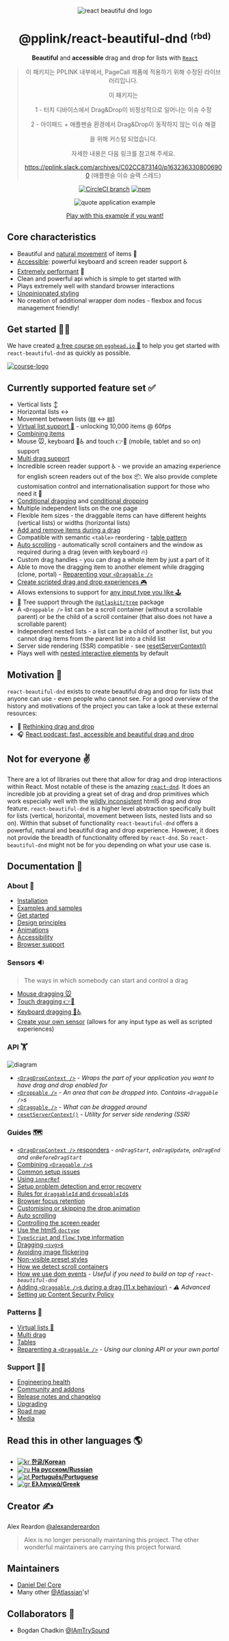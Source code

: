 <p align="center">
  <img src="https://user-images.githubusercontent.com/2182637/53611918-54c1ff80-3c24-11e9-9917-66ac3cef513d.png" alt="react beautiful dnd logo" />
</p>
<h1 align="center">@pplink/react-beautiful-dnd <small><sup>(rbd)</sup></small></h1>

<div align="center">

**Beautiful** and **accessible** drag and drop for lists with [`React`](https://facebook.github.io/react/)

> 이 패키지는 PPLINK 내부에서, PageCall 제품에 적용하기 위해 수정된 라이브러리입니다.
> 
> 이 패키지는 
> 
> 1 - 터치 디바이스에서 Drag&Drop이 비정상적으로 일어나는 이슈 수정
> 
> 2 - 아이패드 + 애플펜슬 환경에서 Drag&Drop이 동작하지 않는 이슈 해결
> 
> 을 위해 커스텀 되었습니다.
> 
> 자세한 내용은 다음 링크를 참고해 주세요.
> 
> https://pplink.slack.com/archives/C02CC873140/p1632363308006900 (애플펜슬 이슈 슬랙 스레드)

[![CircleCI branch](https://img.shields.io/circleci/project/github/atlassian/react-beautiful-dnd/master.svg)](https://circleci.com/gh/atlassian/react-beautiful-dnd/tree/master)
[![npm](https://img.shields.io/npm/v/react-beautiful-dnd.svg)](https://www.npmjs.com/package/react-beautiful-dnd)

![quote application example](https://user-images.githubusercontent.com/2182637/53614150-efbed780-3c2c-11e9-9204-a5d2e746faca.gif)

[Play with this example if you want!](https://react-beautiful-dnd.netlify.com/iframe.html?selectedKind=board&selectedStory=simple)

</div>

## Core characteristics

- Beautiful and [natural movement](/docs/about/animations.md) of items 💐
- [Accessible](/docs/about/accessibility.md): powerful keyboard and screen reader support ♿️
- [Extremely performant](/docs/support/media.md) 🚀
- Clean and powerful api which is simple to get started with
- Plays extremely well with standard browser interactions
- [Unopinionated styling](/docs/guides/preset-styles.md)
- No creation of additional wrapper dom nodes - flexbox and focus management friendly!

## Get started 👩‍🏫

We have created [a free course on `egghead.io` 🥚](https://egghead.io/courses/beautiful-and-accessible-drag-and-drop-with-react-beautiful-dnd) to help you get started with `react-beautiful-dnd` as quickly as possible.

[![course-logo](https://user-images.githubusercontent.com/2182637/43372837-8c72d3f8-93e8-11e8-9d92-a82adde7718f.png)](https://egghead.io/courses/beautiful-and-accessible-drag-and-drop-with-react-beautiful-dnd)

## Currently supported feature set ✅

- Vertical lists ↕
- Horizontal lists ↔
- Movement between lists (▤ ↔ ▤)
- [Virtual list support 👾](/docs/patterns/virtual-lists.md) - unlocking 10,000 items @ 60fps
- [Combining items](/docs/guides/combining.md)
- Mouse 🐭, keyboard 🎹♿️ and touch 👉📱 (mobile, tablet and so on) support
- [Multi drag support](/docs/patterns/multi-drag.md)
- Incredible screen reader support ♿️ - we provide an amazing experience for english screen readers out of the box 📦. We also provide complete customisation control and internationalisation support for those who need it 💖
- [Conditional dragging](/docs/api/draggable.md#optional-props) and [conditional dropping](/docs/api/droppable.md#conditionally-dropping)
- Multiple independent lists on the one page
- Flexible item sizes - the draggable items can have different heights (vertical lists) or widths (horizontal lists)
- [Add and remove items during a drag](/docs/guides/changes-while-dragging.md)
- Compatible with semantic `<table>` reordering - [table pattern](/docs/patterns/tables.md)
- [Auto scrolling](/docs/guides/auto-scrolling.md) - automatically scroll containers and the window as required during a drag (even with keyboard 🔥)
- Custom drag handles - you can drag a whole item by just a part of it
- Able to move the dragging item to another element while dragging (clone, portal) - [Reparenting your `<Draggable />`](/docs/guides/reparenting.md)
- [Create scripted drag and drop experiences 🎮](/docs/sensors/sensor-api.md)
- Allows extensions to support for [any input type you like 🕹](/docs/sensors/sensor-api.md)
- 🌲 Tree support through the [`@atlaskit/tree`](https://atlaskit.atlassian.com/packages/confluence/tree) package
- A `<Droppable />` list can be a scroll container (without a scrollable parent) or be the child of a scroll container (that also does not have a scrollable parent)
- Independent nested lists - a list can be a child of another list, but you cannot drag items from the parent list into a child list
- Server side rendering (SSR) compatible - see [resetServerContext()](/docs/api/reset-server-context.md)
- Plays well with [nested interactive elements](/docs/api/draggable.md#interactive-child-elements-within-a-draggable-) by default

## Motivation 🤔

`react-beautiful-dnd` exists to create beautiful drag and drop for lists that anyone can use - even people who cannot see. For a good overview of the history and motivations of the project you can take a look at these external resources:

- 📖 [Rethinking drag and drop](https://medium.com/@alexandereardon/rethinking-drag-and-drop-d9f5770b4e6b)
- 🎧 [React podcast: fast, accessible and beautiful drag and drop](https://reactpodcast.simplecast.fm/17)

## Not for everyone ✌️

There are a lot of libraries out there that allow for drag and drop interactions within React. Most notable of these is the amazing [`react-dnd`](https://github.com/react-dnd/react-dnd). It does an incredible job at providing a great set of drag and drop primitives which work especially well with the [wildly inconsistent](https://www.quirksmode.org/blog/archives/2009/09/the_html5_drag.html) html5 drag and drop feature. `react-beautiful-dnd` is a higher level abstraction specifically built for lists (vertical, horizontal, movement between lists, nested lists and so on). Within that subset of functionality `react-beautiful-dnd` offers a powerful, natural and beautiful drag and drop experience. However, it does not provide the breadth of functionality offered by `react-dnd`. So `react-beautiful-dnd` might not be for you depending on what your use case is.

## Documentation 📖

### About 👋

- [Installation](/docs/about/installation.md)
- [Examples and samples](/docs/about/examples.md)
- [Get started](https://egghead.io/courses/beautiful-and-accessible-drag-and-drop-with-react-beautiful-dnd)
- [Design principles](/docs/about/design-principles.md)
- [Animations](/docs/about/animations.md)
- [Accessibility](/docs/about/accessibility.md)
- [Browser support](/docs/about/browser-support.md)

### Sensors 🔉

> The ways in which somebody can start and control a drag

- [Mouse dragging 🐭](/docs/sensors/mouse.md)
- [Touch dragging 👉📱](/docs/sensors/touch.md)
- [Keyboard dragging 🎹♿️](/docs/sensors/keyboard.md)
- [Create your own sensor](/docs/sensors/sensor-api.md) (allows for any input type as well as scripted experiences)

### API 🏋️‍

![diagram](https://user-images.githubusercontent.com/2182637/53607406-c8f3a780-3c12-11e9-979c-7f3b5bd1bfbd.gif)

- [`<DragDropContext />`](/docs/api/drag-drop-context.md) - _Wraps the part of your application you want to have drag and drop enabled for_
- [`<Droppable />`](/docs/api/droppable.md) - _An area that can be dropped into. Contains `<Draggable />`s_
- [`<Draggable />`](/docs/api/draggable.md) - _What can be dragged around_
- [`resetServerContext()`](/docs/api/reset-server-context.md) - _Utility for server side rendering (SSR)_

### Guides 🗺

- [`<DragDropContext />` responders](/docs/guides/responders.md) - _`onDragStart`, `onDragUpdate`, `onDragEnd` and `onBeforeDragStart`_
- [Combining `<Draggable />`s](/docs/guides/combining.md)
- [Common setup issues](/docs/guides/common-setup-issues.md)
- [Using `innerRef`](/docs/guides/using-inner-ref.md)
- [Setup problem detection and error recovery](/docs/guides/setup-problem-detection-and-error-recovery.md)
- [Rules for `draggableId` and `droppableId`s](/docs/guides/identifiers.md)
- [Browser focus retention](/docs/guides/browser-focus.md)
- [Customising or skipping the drop animation](/docs/guides/drop-animation.md)
- [Auto scrolling](/docs/guides/auto-scrolling.md)
- [Controlling the screen reader](/docs/guides/screen-reader.md)
- [Use the html5 `doctype`](/docs/guides/doctype.md)
- [`TypeScript` and `flow`: type information](/docs/guides/types.md)
- [Dragging `<svg>`s](/docs/guides/dragging-svgs.md)
- [Avoiding image flickering](/docs/guides/avoiding-image-flickering.md)
- [Non-visible preset styles](/docs/guides/preset-styles.md)
- [How we detect scroll containers](/docs/guides/how-we-detect-scroll-containers.md)
- [How we use dom events](/docs/guides/how-we-use-dom-events.md) - _Useful if you need to build on top of `react-beautiful-dnd`_
- [Adding `<Draggable />`s during a drag (11.x behaviour)](/docs/guides/changes-while-dragging.md) - _⚠️ Advanced_
- [Setting up Content Security Policy](/docs/guides/content-security-policy.md)

### Patterns 👷‍

- [Virtual lists 👾](/docs/patterns/virtual-lists.md)
- [Multi drag](/docs/patterns/multi-drag.md)
- [Tables](/docs/patterns/tables.md)
- [Reparenting a `<Draggable />`](/docs/guides/reparenting.md) - _Using our cloning API or your own portal_

### Support 👩‍⚕️

- [Engineering health](/docs/support/engineering-health.md)
- [Community and addons](/docs/support/community-and-addons.md)
- [Release notes and changelog](https://github.com/atlassian/react-beautiful-dnd/releases)
- [Upgrading](/docs/support/upgrading.md)
- [Road map](https://github.com/atlassian/react-beautiful-dnd/issues)
- [Media](/docs/support/media.md)

## Read this in other languages 🌎

- [![kr](https://raw.githubusercontent.com/gosquared/flags/master/flags/flags/shiny/24/South-Korea.png) **한글/Korean**](https://github.com/LeeHyungGeun/react-beautiful-dnd-kr)
- [![ru](https://raw.githubusercontent.com/gosquared/flags/master/flags/flags/shiny/24/Russia.png) **На русском/Russian**](https://github.com/vtereshyn/react-beautiful-dnd-ru)
- [![pt](https://raw.githubusercontent.com/gosquared/flags/master/flags/flags/shiny/24/Brazil.png) **Português/Portuguese**](https://github.com/dudestein/react-beautiful-dnd-pt)
- [![gr](https://raw.githubusercontent.com/gosquared/flags/master/flags/flags/shiny/24/Greece.png) **Ελληνικά/Greek**](https://github.com/hdks55l/react-beautiful-dnd-gr)

## Creator ✍️

Alex Reardon [@alexandereardon](https://twitter.com/alexandereardon)

> Alex is no longer personally maintaning this project. The other wonderful maintainers are carrying this project forward.

## Maintainers

- [Daniel Del Core](https://twitter.com/danieldelcore)
- Many other [@Atlassian](https://twitter.com/Atlassian)'s!

## Collaborators 🤝

- Bogdan Chadkin [@IAmTrySound](https://twitter.com/IAmTrySound)
